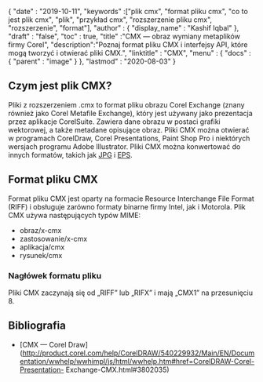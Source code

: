 {
  "date" : "2019-10-11",
  "keywords" :["plik cmx", "format pliku cmx", "co to jest plik cmx", "plik", "przykład cmx", "rozszerzenie pliku cmx", "rozszerzenie", "format"],
  "author" : {
    "display_name" : "Kashif Iqbal"
},
  "draft" : "false",
  "toc" : true,
  "title" :"CMX — obraz wymiany metaplików firmy Corel",
  "description":"Poznaj format pliku CMX i interfejsy API, które mogą tworzyć i otwierać pliki CMX.",
  "linktitle" : "CMX",
  "menu" : {
    "docs" : {
      "parent" : "image"
}
},
  "lastmod" : "2020-08-03"
}

## Czym jest plik CMX?

Pliki z rozszerzeniem .cmx to format pliku obrazu Corel Exchange (znany również jako Corel Metafile Exchange), który jest używany jako prezentacja przez aplikacje CorelSuite. Zawiera dane obrazu w postaci grafiki wektorowej, a także metadane opisujące obraz. Pliki CMX można otwierać w programach CorelDraw, Corel Presentations, Paint Shop Pro i niektórych wersjach programu Adobe Illustrator. Pliki CMX można konwertować do innych formatów, takich jak [JPG](/pl/image/jpeg/) i [EPS](/pl/page-description-language/eps/).

## Format pliku CMX
Format pliku CMX jest oparty na formacie Resource Interchange File Format (RIFF) i obsługuje zarówno formaty binarne firmy Intel, jak i Motorola. Plik CMX używa następujących typów MIME:
* obraz/x-cmx
* zastosowanie/x-cmx
* aplikacja/cmx
* rysunek/cmx

### Nagłówek formatu pliku
Pliki CMX zaczynają się od „RIFF” lub „RIFX” i mają „CMX1” na przesunięciu 8.

## Bibliografia
* [CMX — Corel Draw](http://product.corel.com/help/CorelDRAW/540229932/Main/EN/Documentation/wwhelp/wwhimpl/js/html/wwhelp.htm#href=CorelDRAW-Corel-Presentation- Exchange-CMX.html#3802035)

